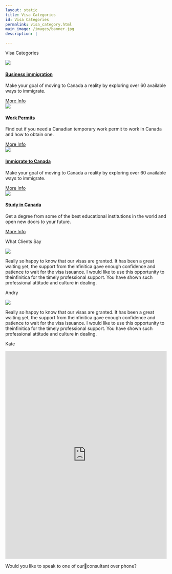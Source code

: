 ```yaml
---
layout: static
title: Visa Categories
id: Visa Categories
permalink: visa_category.html
main_image: /images/banner.jpg
description: |

---
```


<div class="ui vertical stripe pad_140 visa_category" >
        <div class="ui container">
        <p class="section_heading mb_40 theme_green text_center">Visa Categories</p>
        <div class="ui grid center-aligned stackable ">
                <div class=" four wide tablet  four wide computer column sixteen wide mobile text_center">
                        <div class="ui segment">
                                <div class="mb_20 mt_20" >
                                        <div class="ui icon header them-color mb_20">
                                                <div class="circle_img theme_bg_yellow">
                                                        <img src="images/cat2.png">   
                                                </div>
                                        </div>
                                </div>
                                <div class="mt_20 mb_30">
                                        <h4 class="ui single_category_head">
                                                <a class="theme_green" href="canadian-business-immigration.html">Business immigration</a></h4>
                                        <p class="p_16 mt_20">Make your goal of moving to Canada a reality by exploring over 60 available ways to immigrate.</p>
                                </div>
                                <div class="more_info mb_20">
                                        <a class="theme_yellow" href="canadian-business-immigration.html">More Info
                                                <i class="fa fa-arrow-right"></i>
                                        </a>
                                </div>
                        </div>
                </div>
                <div class=" four wide tablet  four wide computer column sixteen wide mobile text_center">
                        <div class="ui segment">
                                <div class="mb_20 mt_20" >
                                        <div class="ui icon header them-color mb_20">
                                                <div class="circle_img theme_bg_yellow">
                                                        <img src="images/cat1.png">   
                                                </div>
                                        </div>
                                </div>
                                <div class="mt_20 mb_30">
                                        <h4 class="ui single_category_head">
                                                <a class="theme_green" href="canadian-work-permits.html">Work Permits</a></h4>
                                        <p class="p_16 mt_20">Find out if you need a Canadian temporary work permit to work in Canada and how to obtain one.</p>
                                </div>
                                <div class="more_info mb_20">
                                        <a class="theme_yellow" href="canadian-work-permits.html">More Info
                                                <i class="fa fa-arrow-right"></i>
                                        </a>
                                </div>
                        </div>
                </div>
                <div class=" four wide tablet  four wide computer column sixteen wide mobile text_center">
                        <div class="ui segment">
                                <div class="mb_20 mt_20" >
                                        <div class="ui icon header them-color mb_20">
                                        <div class="circle_img theme_bg_yellow">
                                                <img src="images/cat3.png">   
                                        </div>
                                        </div>
                                </div>
                                <div class="mt_20 mb_30">
                                        <h4 class="ui single_category_head">
                                                <a class="theme_green" href="canadian-immigration.html">Immigrate to Canada</a></h4>
                                        <p class="p_16 mt_20">Make your goal of moving to Canada a reality by exploring over 60 available ways to immigrate.</p>
                                </div>
                                <div class="more_info mb_20">
                                <a class="theme_yellow" href="canadian-immigration.html">More Info
                                        <i class="fa fa-arrow-right"></i>
                                </a>
                                </div>
                        </div>
                </div>
                <div class=" four wide tablet  four wide computer column sixteen wide mobile text_center">
                        <div class="ui segment">
                                <div class="mb_20 mt_20" >   
                                        <div class="ui icon header them-color mb_20">
                                        <div class="circle_img theme_bg_yellow">
                                                <img src="images/cat4.png">   
                                        </div>
                                        </div>
                                </div>
                                <div class="mt_20 mb_30">
                                        <h4 class="ui single_category_head">
                                                <a class="theme_green" href="study-in-canada.html">Study in Canada</a></h4>
                                        <p class="p_16 mt_20">Get a degree from some of the best educational institutions in the world and open new doors to your future.                                        </p>
                                </div>
                                <div class="more_info mb_20">
                                <a class="theme_yellow" href="study-in-canada.html">More Info
                                        <i class="fa fa-arrow-right"></i>
                                </a>
                                </div>
                        </div>
                </div>
        </div>
    </div>
</div>
  <div class="ui vertical stripe pad_140 client_say gray_bg" >
                    <div class="ui container">
                            <p class="section_heading mb_40 theme_green">What Clients Say</p>
                        <div class="ui grid center-aligned stackable">
                                <div class="eight wide tablet eight wide computer column sixteen wide mobile text_center">
                                    <div class="ui segment theme_bg_green white">
                                            <div class="ui circular image mb_20">
                                                    <img src="images/testimonials1.jpg">   
                                            </div>
                                                <p class="p_16 white mb_20">
                                                    Really so happy to know that our visas are granted. It has been a great waiting yet, the support from theinfinitica gave enough confidence and patience to wait for the visa issuance. I would like to use this opportunity to theinfinitica for the timely professional support. You have shown such professional attitude and culture in dealing.
                                                </p>
                                                <p class="p_20 white">
                                                    Andry
                                                </p>
                                    </div>
                                </div>
                                <div class="eight wide tablet eight wide computer column sixteen wide mobile text_center">
                                        <div class="ui segment theme_bg_green white">
                                                <div class="ui circular image mb_20">
                                                        <img src="images/testimonials2.jpg">   
                                                </div>
                                                    <p class="p_16 white mb_20">
                                                        Really so happy to know that our visas are granted. It has been a great waiting yet, the support from theinfinitica gave enough confidence and patience to wait for the visa issuance. I would like to use this opportunity to theinfinitica for the timely professional support. You have shown such professional attitude and culture in dealing.
                                                    </p>
                                                    <p class="p_20 white">
                                                        Kate
                                                    </p>
                                        </div>         
                                    </div>
                        </div>
                    </div>
                </div>
<section class="request_callback" >
        <div class="ui container">
                <div class="ui grid centered middle aligned four column text_center ">
                        <div class="sixteen wide mobile eight wide tablet seven wide computer column p_0 ">
                        <iframe src="https://docs.google.com/forms/d/e/1FAIpQLSc-BQ5z6hRaLDsuIk4LmMu69DLyAUc7onF7V5HzicgmIZ70Zg/viewform?embedded=true" width="100%" height="650" frameborder="0" marginheight="0" marginwidth="0">Loading...
                        </iframe>
                        </div>
                        <div class="sixteen wide mobile eight wide tablet nine wide computer  column">
                                <p class="left_p white">Would you like to speak to one of ourconsultant over phone?</p>
                        </div>
                </div>
        </div>
        </section>